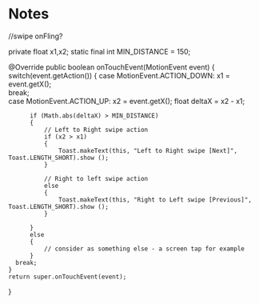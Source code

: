 # Notes
//swipe onFling?

private float x1,x2;
static final int MIN_DISTANCE = 150;

@Override
public boolean onTouchEvent(MotionEvent event)
{     
    switch(event.getAction())
    {
      case MotionEvent.ACTION_DOWN:
          x1 = event.getX();                         
      break;         
      case MotionEvent.ACTION_UP:
          x2 = event.getX();
          float deltaX = x2 - x1;

          if (Math.abs(deltaX) > MIN_DISTANCE)
          {
              // Left to Right swipe action
              if (x2 > x1)
              {
                  Toast.makeText(this, "Left to Right swipe [Next]", Toast.LENGTH_SHORT).show ();                     
              }

              // Right to left swipe action               
              else 
              {
                  Toast.makeText(this, "Right to Left swipe [Previous]", Toast.LENGTH_SHORT).show ();                    
              }

          }
          else
          {
              // consider as something else - a screen tap for example
          }                          
      break;   
    }           
    return super.onTouchEvent(event);       
}